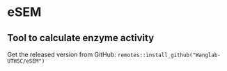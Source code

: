 # eSEM
## Tool to calculate enzyme activity


Get the released version from GitHub: 
`remotes::install_github("Wanglab-UTHSC/eSEM")`
